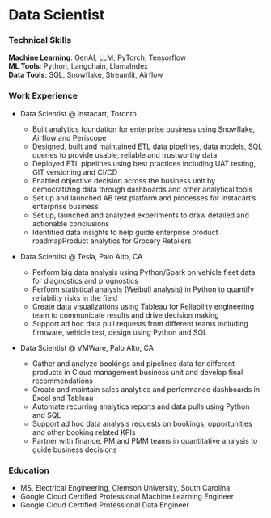 # Data Scientist
### Technical Skills <br>
**Machine Learning**: GenAI, LLM, PyTorch, Tensorflow <br>
**ML Tools**: Python, Langchain, LlamaIndex <br>
**Data Tools**: SQL, Snowflake, Streamlit, Airflow

### Work Experience <br>

  - Data Scientist @ Instacart, Toronto <br>
      * Built analytics foundation for enterprise business using Snowflake, Airflow and Periscope
      * Designed, built and maintained ETL data pipelines, data models, SQL queries to provide usable,
        reliable and trustworthy data
      * Deployed ETL pipelines using best practices including UAT testing, GIT versioning and CI/CD
      * Enabled objective decision across the business unit by democratizing data through dashboards
        and other analytical tools
      * Set up and launched AB test platform and processes for Instacart’s enterprise business
      * Set up, launched and analyzed experiments to draw detailed and actionable conclusions
      * Identified data insights to help guide enterprise product roadmapProduct analytics for Grocery Retailers 

  - Data Scientist @ Tesla, Palo Alto, CA <br>
      * Perform big data analysis using Python/Spark on vehicle fleet data for diagnostics and prognostics
      * Perform statistical analysis (Weibull analysis) in Python to quantify reliability risks in the field
      * Create data visualizations using Tableau for Reliability engineering team to communicate results and drive decision making
      * Support ad hoc data pull requests from different teams including firmware, vehicle test, design using Python and SQL
        
  - Data Scientist @ VMWare, Palo Alto, CA <br>
      * Gather and analyze bookings and pipelines data for different products in Cloud management business unit and develop final recommendations
      * Create and maintain sales analytics and performance dashboards in Excel and Tableau
      * Automate recurring analytics reports and data pulls using Python and SQL
      * Support ad hoc data analysis requests on bookings, opportunities and other booking related KPIs
      * Partner with finance, PM and PMM teams in quantitative analysis to guide business decisions


  
### Education
 - MS, Electrical Engineering, Clemson University, South Carolina
 - Google Cloud Certified Professional Machine Learning Engineer
 - Google Cloud Certified Professional Data Engineer
